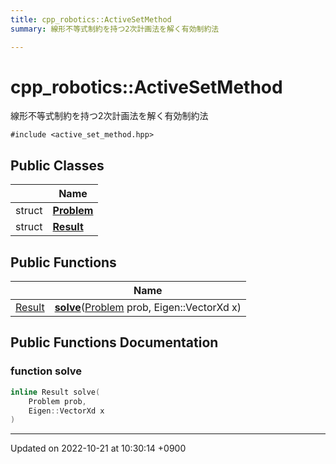 ```yaml
---
title: cpp_robotics::ActiveSetMethod
summary: 線形不等式制約を持つ2次計画法を解く有効制約法 

---
```


# cpp_robotics::ActiveSetMethod



線形不等式制約を持つ2次計画法を解く有効制約法 


`#include <active_set_method.hpp>`

## Public Classes

|                | Name           |
| -------------- | -------------- |
| struct | **[Problem](/cpp_robotics/doxybook/Classes/structcpp__robotics_1_1ActiveSetMethod_1_1Problem/)**  |
| struct | **[Result](/cpp_robotics/doxybook/Classes/structcpp__robotics_1_1ActiveSetMethod_1_1Result/)**  |

## Public Functions

|                | Name           |
| -------------- | -------------- |
| [Result](/cpp_robotics/doxybook/Classes/structcpp__robotics_1_1ActiveSetMethod_1_1Result/) | **[solve](/cpp_robotics/doxybook/Classes/classcpp__robotics_1_1ActiveSetMethod/#function-solve)**([Problem](/cpp_robotics/doxybook/Classes/structcpp__robotics_1_1ActiveSetMethod_1_1Problem/) prob, Eigen::VectorXd x) |

## Public Functions Documentation

### function solve

```cpp
inline Result solve(
    Problem prob,
    Eigen::VectorXd x
)
```


-------------------------------

Updated on 2022-10-21 at 10:30:14 +0900